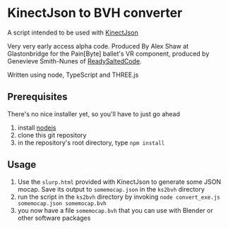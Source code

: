 KinectJson to BVH converter
===

A script intended to be used with [KinectJson](https://github.com/readysaltedcode/art-of-computer-science/tree/master/KinectJSON)

Very very early access alpha code. Produced By Alex Shaw at Glastonbridge for the Pain[Byte] ballet's VR component, produced by Genevieve Smith-Nunes of [ReadySaltedCode](http://readysaltedcode.org/).

Written using node, TypeScript and THREE.js

Prerequisites
---
There's no nice installer yet, so you'll have to just go ahead
1. install [nodejs](https://nodejs.org)
2. clone this git repository
3. in the repository's root directory, type `npm install`

Usage
---
1. Use the `slurp.html` provided with KinectJson to generate some JSON mocap. Save its output to `somemocap.json` in the `ks2bvh` directory
2. run the script in the `ks2bvh` directory by invoking `node convert_exe.js somemocap.json somemocap.bvh`
3. you now have a file `somemocap.bvh` that you can use with Blender or other software packages
